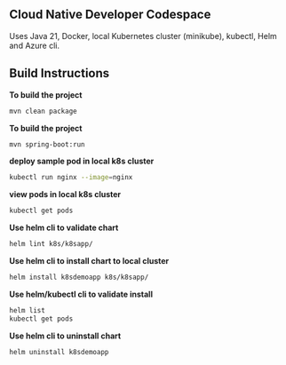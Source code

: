 ## Cloud Native Developer Codespace

Uses Java 21, Docker, local Kubernetes cluster (minikube), kubectl, Helm and Azure cli.

## Build Instructions

**To build the project**
```sh
mvn clean package 
```

**To build the project**
```sh
mvn spring-boot:run 
```

**deploy sample pod in local k8s cluster**
```sh
kubectl run nginx --image=nginx
```

**view pods in local k8s cluster**
```sh
kubectl get pods
```
**Use helm cli to validate chart**
```sh
helm lint k8s/k8sapp/
```
**Use helm cli to install chart to local cluster**
```sh
helm install k8sdemoapp k8s/k8sapp/
```
**Use helm/kubectl cli to validate install**
```sh
helm list
kubectl get pods
```
**Use helm cli to uninstall chart**
```sh
helm uninstall k8sdemoapp
```




